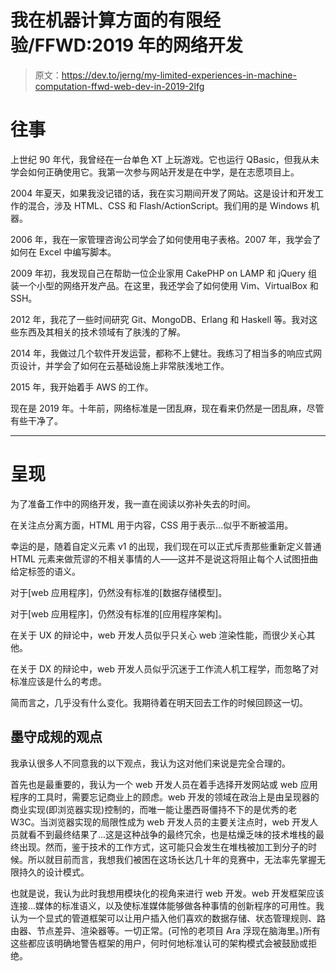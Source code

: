 # 我在机器计算方面的有限经验/FFWD:2019 年的网络开发

> 原文：<https://dev.to/jerng/my-limited-experiences-in-machine-computation-ffwd-web-dev-in-2019-2lfg>

# 往事

上世纪 90 年代，我曾经在一台单色 XT 上玩游戏。它也运行 QBasic，但我从未学会如何正确使用它。我第一次参与网站开发是在中学，是在志愿项目上。

2004 年夏天，如果我没记错的话，我在实习期间开发了网站。这是设计和开发工作的混合，涉及 HTML、CSS 和 Flash/ActionScript。我们用的是 Windows 机器。

2006 年，我在一家管理咨询公司学会了如何使用电子表格。2007 年，我学会了如何在 Excel 中编写脚本。

2009 年初，我发现自己在帮助一位企业家用 CakePHP on LAMP 和 jQuery 组装一个小型的网络开发产品。在这里，我还学会了如何使用 Vim、VirtualBox 和 SSH。

2012 年，我花了一些时间研究 Git、MongoDB、Erlang 和 Haskell 等。我对这些东西及其相关的技术领域有了肤浅的了解。

2014 年，我做过几个软件开发运营，都称不上健壮。我练习了相当多的响应式网页设计，并学会了如何在云基础设施上非常肤浅地工作。

2015 年，我开始着手 AWS 的工作。

现在是 2019 年。十年前，网络标准是一团乱麻，现在看来仍然是一团乱麻，尽管有些干净了。

* * *

# 呈现

为了准备工作中的网络开发，我一直在阅读以弥补失去的时间。

在关注点分离方面，HTML 用于内容，CSS 用于表示...似乎不断被滥用。

幸运的是，随着自定义元素 v1 的出现，我们现在可以正式斥责那些重新定义普通 HTML 元素来做荒谬的不相关事情的人——这并不是说这将阻止每个人试图扭曲给定标签的语义。

对于[web 应用程序]，仍然没有标准的[数据存储模型]。

对于[web 应用程序]，仍然没有标准的[应用程序架构]。

在关于 UX 的辩论中，web 开发人员似乎只关心 web 渲染性能，而很少关心其他。

在关于 DX 的辩论中，web 开发人员似乎沉迷于工作流人机工程学，而忽略了对标准应该是什么的考虑。

简而言之，几乎没有什么变化。我期待着在明天回去工作的时候回顾这一切。

## 墨守成规的观点

我承认很多人不同意我的以下观点，我认为这对他们来说是完全合理的。

首先也是最重要的，我认为一个 web 开发人员在着手选择开发网站或 web 应用程序的工具时，需要忘记商业上的顾虑。web 开发的领域在政治上是由呈现器的商业实现(即浏览器实现)控制的，而唯一能让墨西哥僵持不下的是优秀的老 W3C。当浏览器实现的局限性成为 web 开发人员的主要关注点时，web 开发人员就看不到最终结果了...这是这种战争的最终冗余，也是枯燥乏味的技术堆栈的最终出现。然而，鉴于技术的工作方式，这可能只会发生在堆栈被加工到分子的时候。所以就目前而言，我想我们被困在这场长达几十年的竞赛中，无法率先掌握无限持久的设计模式。

也就是说，我认为此时我想用模块化的视角来进行 web 开发。web 开发框架应该连接...媒体的标准语义，以及使标准媒体能够做各种事情的创新程序的可用性。我认为一个显式的管道框架可以让用户插入他们喜欢的数据存储、状态管理规则、路由器、节点差异、渲染器等。一切正常。(可怜的老项目 Ara 浮现在脑海里。)所有这些都应该明确地警告框架的用户，何时何地标准认可的架构模式会被鼓励或拒绝。